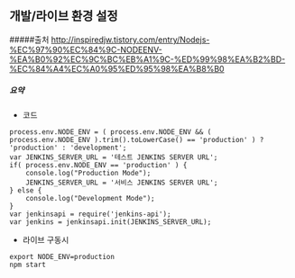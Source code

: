## 개발/라이브 환경 설정
#####출처 
http://inspiredjw.tistory.com/entry/Nodejs-%EC%97%90%EC%84%9C-NODEENV-%EA%B0%92%EC%9C%BC%EB%A1%9C-%ED%99%98%EA%B2%BD-%EC%84%A4%EC%A0%95%ED%95%98%EA%B8%B0

##### 요약
- 코드
```
process.env.NODE_ENV = ( process.env.NODE_ENV && ( process.env.NODE_ENV ).trim().toLowerCase() == 'production' ) ? 'production' : 'development';
var JENKINS_SERVER_URL = '테스트 JENKINS SERVER URL';
if( process.env.NODE_ENV == 'production' ) {
    console.log("Production Mode");
    JENKINS_SERVER_URL = '서비스 JENKINS SERVER URL';
} else {
    console.log("Development Mode");
}
var jenkinsapi = require('jenkins-api');
var jenkins = jenkinsapi.init(JENKINS_SERVER_URL);
```
- 라이브 구동시
```
export NODE_ENV=production
npm start
```
